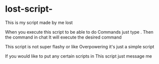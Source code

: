 # lost-script-
This is my script made by me lost


When you execute this script to be able to do
Commands just type . Then the command in chat 
It will execute the desired command

This script is not super flashy or like 
Overpowering it's just a simple script

If you would like to put any certain scripts in
This script just message me 
